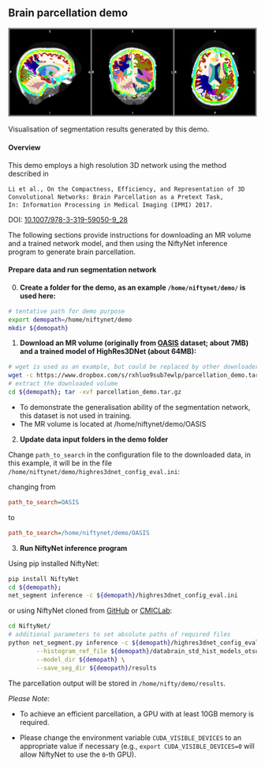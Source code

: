 ## Brain parcellation demo
![Brain parcellation](./example_outputs/screenshot.png)

Visualisation of segmentation results generated by this demo.


#### Overview
This demo employs a high resolution 3D network using the method
described in
```
Li et al., On the Compactness, Efficiency, and Representation of 3D
Convolutional Networks: Brain Parcellation as a Pretext Task,
In: Information Processing in Medical Imaging (IPMI) 2017.
```
DOI: [10.1007/978-3-319-59050-9_28](http://doi.org/10.1007/978-3-319-59050-9_28)

The following sections provide instructions for downloading an MR volume and a
trained network model, and then using the NiftyNet inference program to
generate brain parcellation.


#### Prepare data and run segmentation network
0) **Create a folder for the demo, as an example `/home/niftynet/demo/` is used here:**
```bash
# tentative path for demo purpose
export demopath=/home/niftynet/demo
mkdir ${demopath}
```

1) **Download an MR volume (originally from [OASIS](http://www.oasis-brains.org/) dataset; about 7MB)
and a trained model of HighRes3DNet (about 64MB):**

```bash
# wget is used as an example, but could be replaced by other downloaders
wget -c https://www.dropbox.com/s/rxhluo9sub7ewlp/parcellation_demo.tar.gz -P ${demopath}
# extract the downloaded volume
cd ${demopath}; tar -xvf parcellation_demo.tar.gz
```
 * To demonstrate the generalisation ability of the segmentation
   network, this dataset is not used in training.
 * The MR volume is located at /home/niftynet/demo/OASIS


2) **Update data input folders in the demo folder**

Change `path_to_search` in the configuration file to the downloaded data,
in this example, it will be in the file `/home/niftynet/demo/highres3dnet_config_eval.ini`:

changing from
```ini
path_to_search=OASIS
```
to
```ini
path_to_search=/home/niftynet/demo/OASIS
```

3) **Run NiftyNet inference program**

Using pip installed NiftyNet:
```bash
pip install NiftyNet
cd ${demopath};
net_segment inference -c ${demopath}/highres3dnet_config_eval.ini
```

or using NiftyNet cloned from [GitHub](https://github.com/NifTK/NiftyNet) or [CMICLab](https://cmiclab.cs.ucl.ac.uk/CMIC/NiftyNet):
```bash
cd NiftyNet/
# additional parameters to set absolute paths of required files
python net_segment.py inference -c ${demopath}/highres3dnet_config_eval.ini \
        --histogram_ref_file ${demopath}/databrain_std_hist_models_otsu.txt \
        --model_dir ${demopath} \
        --save_seg_dir ${demopath}/results
```
The parcellation output will be stored in `/home/nifty/demo/results`.


_Please Note:_

* To achieve an efficient parcellation, a GPU with at least 10GB memory is required.

* Please change the environment variable `CUDA_VISIBLE_DEVICES` to an appropriate value if necessary (e.g., `export CUDA_VISIBLE_DEVICES=0` will allow NiftyNet to use the `0`-th GPU).
